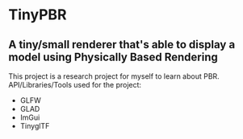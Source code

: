 # TinyPBR
## A tiny/small renderer that's able to display a model using Physically Based Rendering
This project is a research project for myself to learn about PBR. 
API/Libraries/Tools used for the project:
- GLFW
- GLAD
- ImGui
- TinyglTF
